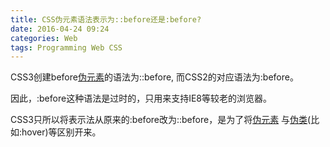 ```yaml
---
title: CSS伪元素语法表示为::before还是:before?
date: 2016-04-24 09:24
categories: Web
tags: Programming Web CSS
---
```


CSS3创建before[伪元素](https://developer.mozilla.org/en/CSS/Pseudo-elements)的语法为::before,
而CSS2的对应语法为:before。

因此，:before这种语法是过时的，只用来支持IE8等较老的浏览器。

CSS3只所以将表示法从原来的:before改为::before，是为了将[伪元素](https://developer.mozilla.org/en/CSS/Pseudo-elements)
与[伪类](https://developer.mozilla.org/en-US/docs/CSS/Pseudo-classes)(比如:hover)等区别开来。
